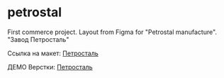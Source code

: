 # petrostal
First commerce project. Layout from Figma for "Petrostal manufacture". "Завод Петросталь"

Ссылка на макет: [Петросталь](https://www.figma.com/file/XD6YEXWONBVjrsRYAeAqBj)

ДЕМО Верстки: [Петросталь](https://giusepperoro.github.io/petrostal/)
